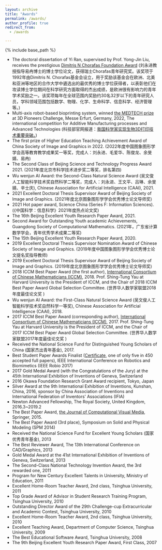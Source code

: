 ```yaml
---
layout: archive
title: "Awards"
permalink: /awards/
author_profile: true
redirect_from:
  - /awards

---
```


{% include base_path %}

* The doctoral dissertation of Yi Ran, supervised by Prof. Yong-Jin Liu, receives the prestigious <a href="https://www.weizmann.ac.il/feinberg/about/dimitris-n-chorafas-prize/about-foundation-and-prize" target="_blank">Dimitris N Chorafas Foundation Award</a> (&#21016;&#27704;&#36827;&#25945;&#25480;&#25351;&#23548;&#26131;&#20873;&#21338;&#22763;&#30340;&#21338;&#22763;&#23398;&#20301;&#35770;&#25991;&#65292;&#33719;&#24471;&#29790;&#22763;Chorafas&#38738;&#24180;&#30740;&#31350;&#22870;&#12290;&#35813;&#22870;&#39033;&#20110;1992&#24180;&#30001;Dimitris N. Chorafas&#22522;&#37329;&#20250;&#35774;&#31435;&#65292;&#29992;&#20110;&#22870;&#21169;&#35813;&#22522;&#37329;&#20250;&#22312;&#27431;&#27954;&#12289;&#21271;&#32654;&#21644;&#20122;&#27954;&#31561;&#22320;&#21306;&#30340;&#21512;&#20316;&#22823;&#23398;&#20013;&#36980;&#36873;&#20986;&#30340;&#26368;&#20248;&#31168;&#30340;&#21338;&#22763;&#23398;&#20301;&#33719;&#24471;&#32773;&#65292;&#20197;&#34920;&#24432;&#20182;&#20204;&#22312;&#25915;&#35835;&#21338;&#22763;&#23398;&#20301;&#26399;&#38388;&#22312;&#31185;&#23398;&#30740;&#31350;&#26041;&#38754;&#21462;&#24471;&#30340;&#26480;&#20986;&#25104;&#32489;&#65292;&#26159;&#27431;&#27954;&#24456;&#26377;&#24433;&#21709;&#21147;&#30340;&#38738;&#24180;&#23398;&#26415;&#22870;&#21169;&#20043;&#19968;&#12290;&#35813;&#22870;&#39033;&#27599;&#24180;&#22312;&#20840;&#29699;&#33539;&#22260;&#20869;&#22870;&#21169;&#32422;30&#21517;32&#23681;&#20197;&#19979;&#30340;&#38738;&#24180;&#30740;&#31350;&#20154;&#21592;&#65292;&#23398;&#31185;&#39046;&#22495;&#33539;&#22260;&#21253;&#25324;&#25968;&#23398;&#12289;&#29289;&#29702;&#12289;&#21270;&#23398;&#12289;&#29983;&#21629;&#31185;&#23398;&#12289;&#20449;&#24687;&#31185;&#23398;&#12289;&#32463;&#27982;&#31649;&#29702;&#31561;&#12290;)
* Multi-axis robot-based bioprinting system, winned <a href="https://3dpc.io/en/2022" target="_blank">the MEDTECH prize</a> at 3D Pioneers Challenge, Messe Erfurt, Germany, 2022, The international competition for Additive Manufacturing processes and Advanced Technologies (&#31185;&#25216;&#37096;&#23448;&#32593;&#25253;&#36947;&#65306;<a href="https://www.safea.gov.cn/gnwkjdt/202204/t20220401_180075.html" target="_blank">&#25105;&#22269;&#31185;&#23398;&#23478;&#23454;&#29616;&#29983;&#29289;3D&#25171;&#21360;&#25216;&#26415;&#37325;&#35201;&#31361;&#30772;&#12290;</a>)
* The first prize of Higher Education Teaching Achievement Award of China Society of Image and Graphics in 2022. (2022&#24180;&#24230;&#20013;&#22269;&#22270;&#35937;&#22270;&#24418;&#23398;&#23398;&#20250;&#39640;&#31561;&#25945;&#32946;&#25945;&#23398;&#25104;&#26524;&#22870;&#19968;&#31561;&#22870;&#65292;&#23436;&#25104;&#20154;&#65306;&#21016;&#27704;&#36827;&#12289;&#27611;&#29233;&#21326;&#12289;&#38472;&#20426;&#40857;&#12289;&#20313;&#26107;&#23143;&#12289;&#26131;&#20873;)
* The Second Class of Beijing Science and Technology Progress Award 2021. (2021&#24180;&#24230;&#21271;&#20140;&#24066;&#31185;&#23398;&#25216;&#26415;&#36827;&#27493;&#22870;&#20108;&#31561;&#22870;&#65292;&#25490;&#21517;&#31532;&#22235;)
* Wu wenjun AI Award: the Second-Class Natural Science Award (&#21556;&#25991;&#20426;&#20154;&#24037;&#26234;&#33021;&#31185;&#23398;&#25216;&#26415;&#22870;&#33258;&#28982;&#31185;&#23398;&#20108;&#31561;&#22870;&#65292;&#23436;&#25104;&#20154;&#65306;&#21016;&#27704;&#36827;&#12289;&#29579;&#25991;&#24179;&#12289;&#21525;&#29747;&#12289;&#20313;&#26107;&#23143;&#12289;&#36763;&#22763;&#24198;), Chinese Association for Artificial Intelligence (CAAI), 2021.
* 2021 Excellent Doctoral Thesis Supervisor Award of Beijing Society of Image and Graphics. (2021&#24180;&#24230;&#21271;&#20140;&#22270;&#35937;&#22270;&#24418;&#23398;&#23398;&#20250;&#20248;&#31168;&#21338;&#22763;&#35770;&#25991;&#23548;&#24072;&#22870;)
* 2021 Hot paper award, Science China (Series F: Information Sciences). (&#12298;&#20013;&#22269;&#31185;&#23398;&#65306;&#20449;&#24687;&#31185;&#23398;&#12299;2021&#24180;&#24230;&#28909;&#28857;&#35770;&#25991;&#22870;)
* The 16th Beijing Excellent Youth Research Paper Award, 2021.
* Second Award for Outstanding Youth academic Achievements, Guangdong Society of Computational Mathematics. (2021&#24180;&#65292;&#24191;&#19996;&#30465;&#35745;&#31639;&#25968;&#23398;&#23398;&#20250;&#65292;&#38738;&#24180;&#20248;&#31168;&#23398;&#26415;&#25104;&#26524;&#20108;&#31561;&#22870;)
* The 15th Beijing Excellent Youth Research Paper Award, 2020.
* 2019 Excellent Doctoral Thesis Supervisor Nomination Award of Chinese Society of Image and Graphics. (2019&#24180;&#24230;&#20013;&#22269;&#22270;&#35937;&#22270;&#24418;&#23398;&#23398;&#20250;&#20248;&#31168;&#21338;&#22763;&#35770;&#25991;&#25552;&#21517;&#22870;&#25351;&#23548;&#25945;&#24072;)
* 2019 Excellent Doctoral Thesis Supervisor Award of Beijing Society of Image and Graphics. (2019&#24180;&#24230;&#21271;&#20140;&#22270;&#35937;&#22270;&#24418;&#23398;&#23398;&#20250;&#20248;&#31168;&#21338;&#22763;&#35770;&#25991;&#23548;&#24072;&#22870;)
* 2018 ICCM Best Paper Award (the first author), <a href="http://iccm.tsinghua.edu.cn/_awards/" target="_blank">International Consortium of Chinese Mathematicians (ICCM)</a>, 2018. Prof. Shing-Tung Yau at Harvard University is the President of ICCM, and the Chair of 2018 ICCM Best Paper Award Global Selection Committee. (&#19990;&#30028;&#21326;&#20154;&#25968;&#23398;&#23478;&#32852;&#30431;2018&#24180;&#24230;&#26368;&#20339;&#35770;&#25991;&#22870; )
* Wu wenjun AI Award: the First-Class Natural Science Award (&#21556;&#25991;&#20426;&#20154;&#24037;&#26234;&#33021;&#31185;&#23398;&#25216;&#26415;&#22870;&#33258;&#28982;&#31185;&#23398;&#19968;&#31561;&#22870;), Chinese Association for Artificial Intelligence (CAAI), 2018.
* 2017 ICCM Best Paper Award (corresponding author), <a href="http://iccm.tsinghua.edu.cn/_awards/" target="_blank">International Consortium of Chinese Mathematicians (ICCM)</a>, 2017. Prof. Shing-Tung Yau at Harvard University is the President of ICCM, and the Chair of 2017 ICCM Best Paper Award Global Selection Committee. (&#19990;&#30028;&#21326;&#20154;&#25968;&#23398;&#23478;&#32852;&#30431;2017&#24180;&#24230;&#26368;&#20339;&#35770;&#25991;&#22870; )
* Received the National Science Fund for Distinguished Young Scholars of China (&#22269;&#23478;&#26480;&#20986;&#38738;&#24180;&#22522;&#37329;), 2017.
* Best Student Paper Awards Finalist (<a href="https://yongjinliu.github.io/files/jpg/ROBIO2017-final-list-small.jpg" target="_blank">Certificate</a>, one of only five in 450 accepted full papers), IEEE International Conference on Robotics and Biomimetics (IEEE Robio 2017)
* 2017 Gold Medal Award (with the Congratulations of the Jury) at the 45th International Exhibition of Inventions of Geneva, Switzerland
* 2016 Okawa Foundation Research Grant Award recipient, Tokyo, Japan
* Silver Award at the 9th International Exhibition of Inventions, Kunshan, China, 2016, sponsor by China  Association of Inventions and International Federation of Inventors' Associations  (IFIA)
* Newton Advanced Fellowship, The Royal Society, United Kingdom, 2016.3~2019.2
* The Best Paper Award, <a href="http://www.springer.com/computer/image+processing/journal/41095" target="_blank">the Journal of Computational Visual Media</a>, Springer, 2015.
* The Best Paper Award (3rd place), Symposium on Solid and Physical Modeling (SPM 2014)
* Received the National Science Fund for Excellent Young Scholars (&#22269;&#23478;&#20248;&#31168;&#38738;&#24180;&#22522;&#37329;), 2013
* The Best Reviewer Award, The 13th International Conference on CAD/Graphics, 2013
* Gold Medal Award at the 41st International Exhibition of Inventions of Geneva, Switzerland, 2013
* The Second-Class National Technology Invention Award, the 3rd rewarded one, 2011
* Program for New Century Excellent Talents in University, Ministry of Education, 2011
* Excellent Home-Room Teacher Award, 2nd class, Tsinghua University, 2011
* Top Grade Award of Advisor in Student Research Training Program, Tsinghua University, 2010
* Outstanding Director Award of the 29th Challenge-cup Extracurricular and Academic Contest, Tsinghua University, 2010
* Excellent Home-Room Teacher Award, 2nd class, Tsinghua University, 2010
* Excellent Teaching Award, Department of Computer Science, Tsinghua University, 2009
* The Best Educational Software Award, Tsinghua University, 2008
* The 9th Beijing Excellent Youth Research Paper Award, First Class, 2007